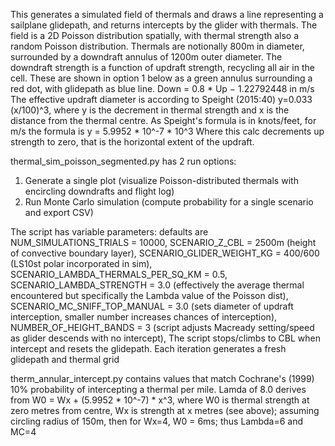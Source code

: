 This generates a simulated field of thermals and draws a line representing a sailplane glidepath, and returns intercepts by the glider with thermals.
The field is a 2D Poisson distribution spatially, with thermal strength also a random Poisson distribution.
Thermals are notionally 800m in diameter, surrounded by a downdraft annulus of 1200m outer diameter. The downdraft strength is a function of updraft strength, recycling all air in the cell. These are shown in option 1 below as a green annulus surrounding a red dot, with glidepath as blue line.
Down = 0.8 * Up − 1.22792448 in m/s
The effective updraft diameter is according to Speight (2015:40) y=0.033 (x/100)^3, where y is the decrement in thermal strength and x is the distance from the thermal centre.
As Speight's formula is in knots/feet, for m/s the formula is y = 5.9952 * 10^-7 * 10^3
Where this calc decrements up strength to zero, that is the horizontal extent of the updraft.

thermal_sim_poisson_segmented.py 
has 2 run options:
1. Generate a single plot (visualize Poisson-distributed thermals with encircling downdrafts and flight log)
2. Run Monte Carlo simulation (compute probability for a single scenario and export CSV)

The script has variable parameters: defaults are
NUM_SIMULATIONS_TRIALS = 10000, 
SCENARIO_Z_CBL = 2500m (height of convective boundary layer), 
SCENARIO_GLIDER_WEIGHT_KG = 400/600 (LS10st polar incorporated in sim), 
SCENARIO_LAMBDA_THERMALS_PER_SQ_KM = 0.5, 
SCENARIO_LAMBDA_STRENGTH = 3.0 (effectively the average thermal encountered but specifically the Lambda value of the Poisson dist), 
SCENARIO_MC_SNIFF_TOP_MANUAL = 3.0 (sets diameter of updraft interception, smaller number increases chances of interception), 
NUMBER_OF_HEIGHT_BANDS = 3 (script adjusts Macready setting/speed as glider descends with no intercept),
The script stops/climbs to CBL when intercept and resets the glidepath.
Each iteration generates a fresh glidepath and thermal grid

therm_annular_intercept.py 
contains values that match Cochrane's (1999) 10% probability of intercepting a thermal per mile.
Lamda of 8.0 derives from W0 = Wx + (5.9952 * 10^-7) * x^3, where W0 is thermal strength at zero metres from centre, Wx is strength at x metres (see above); assuming circling radius of 150m, then for Wx=4, W0 = 6ms; thus Lambda=6 and MC=4
